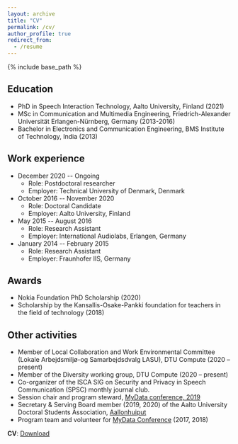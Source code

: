 ```yaml
---
layout: archive
title: "CV"
permalink: /cv/
author_profile: true
redirect_from:
  - /resume
---
```


{% include base_path %}

Education
---
* PhD in Speech Interaction Technology, Aalto University, Finland (2021)
* MSc in Communication and Multimedia Engineering, Friedrich-Alexander Universität Erlangen-Nürnberg, Germany (2013-2016) 
* Bachelor in Electronics and Communication Engineering, BMS Institute of Technology, India (2013) 

Work experience
---
* December 2020 -- Ongoing
	* Role: Postdoctoral researcher
	* Employer: Technical University of Denmark, Denmark
* October 2016 -- November 2020
	* Role: Doctoral Candidate
	* Employer: Aalto University, Finland
* May 2015 -- August 2016
	* Role: Research Assistant
	* Employer: International Audiolabs, Erlangen, Germany
* January 2014 -- February 2015
	* Role: Research Assistant
	* Employer: Fraunhofer IIS, Germany
 

Awards
---
* Nokia Foundation PhD Scholarship (2020)
* Scholarship by the Kansallis-Osake-Pankki foundation for teachers in the field of technology (2018)

Other activities
---
* Member of Local Collaboration and Work Environmental Committee (Lokale Arbejdsmiljø-og Samarbejdsdvalg LASU), DTU Compute (2020 – present)
* Member of the Diversity working group, DTU Compute (2020 – present)
* Co-organizer of the ISCA SIG on Security and Privacy in Speech Communication (SPSC) monthly journal club.
* Session chair and program steward, [MyData conference, 2019](https://mydata2019.org/)
* Secretary & Serving Board member (2019, 2020) of the Aalto University Doctoral Students Association, [Aallonhuiput](https://www.aallonhuiput.fi/)
* Program team and volunteer for [MyData Conference](https://mydata2018.org/) (2017, 2018)

**CV**: [Download](https://github.com/snehadas/snehadas.github.io/blob/master/images/cv.pdf)

